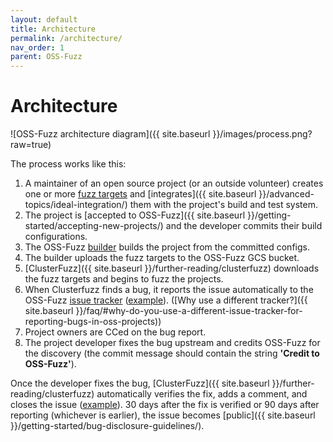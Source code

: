 ```yaml
---
layout: default
title: Architecture
permalink: /architecture/
nav_order: 1
parent: OSS-Fuzz
---
```


# Architecture
![OSS-Fuzz architecture diagram]({{ site.baseurl }}/images/process.png?raw=true)

The process works like this:

1. A maintainer of an open source project (or an outside volunteer) creates
one or more [fuzz targets](http://libfuzzer.info/#fuzz-target)
and [integrates]({{ site.baseurl }}/advanced-topics/ideal-integration/) them
with the project's build and test system.
1. The project is [accepted to OSS-Fuzz]({{ site.baseurl }}/getting-started/accepting-new-projects/) and the developer commits their build configurations.
1. The OSS-Fuzz [builder](jenkins.io) builds the project from the committed configs.
1. The builder uploads the fuzz targets to the OSS-Fuzz GCS bucket.
1. [ClusterFuzz]({{ site.baseurl }}/further-reading/clusterfuzz) downloads the fuzz targets and begins to fuzz the projects.
1. When Clusterfuzz finds a
  bug, it reports the issue automatically to the OSS-Fuzz
  [issue tracker](https://bugs.chromium.org/p/oss-fuzz/issues/list) 
  ([example](https://bugs.chromium.org/p/oss-fuzz/issues/detail?id=9)).
  ([Why use a different tracker?]({{ site.baseurl }}/faq/#why-do-you-use-a-different-issue-tracker-for-reporting-bugs-in-oss-projects))
1. Project owners are CCed on the bug report.
1. The project developer fixes the bug upstream and credits OSS-Fuzz for the
  discovery (the commit message should contain the string **'Credit to OSS-Fuzz'**).

Once the developer fixes the bug, [ClusterFuzz]({{ site.baseurl }}/further-reading/clusterfuzz) automatically
verifies the fix, adds a comment, and closes the issue ([example](https://bugs.chromium.org/p/oss-fuzz/issues/detail?id=53#c3)). 30 days after the fix is verified or 90 days after reporting (whichever is earlier), the issue becomes [public]({{ site.baseurl }}/getting-started/bug-disclosure-guidelines/).

